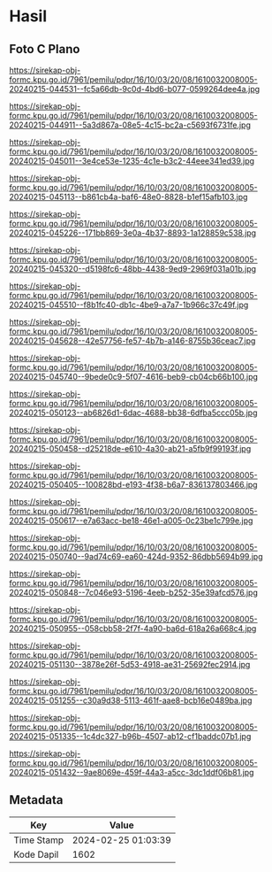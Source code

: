 # Hasil

## Foto C Plano

https://sirekap-obj-formc.kpu.go.id/7961/pemilu/pdpr/16/10/03/20/08/1610032008005-20240215-044531--fc5a66db-9c0d-4bd6-b077-0599264dee4a.jpg

https://sirekap-obj-formc.kpu.go.id/7961/pemilu/pdpr/16/10/03/20/08/1610032008005-20240215-044911--5a3d867a-08e5-4c15-bc2a-c5693f6731fe.jpg

https://sirekap-obj-formc.kpu.go.id/7961/pemilu/pdpr/16/10/03/20/08/1610032008005-20240215-045011--3e4ce53e-1235-4c1e-b3c2-44eee341ed39.jpg

https://sirekap-obj-formc.kpu.go.id/7961/pemilu/pdpr/16/10/03/20/08/1610032008005-20240215-045113--b861cb4a-baf6-48e0-8828-b1ef15afb103.jpg

https://sirekap-obj-formc.kpu.go.id/7961/pemilu/pdpr/16/10/03/20/08/1610032008005-20240215-045226--171bb869-3e0a-4b37-8893-1a128859c538.jpg

https://sirekap-obj-formc.kpu.go.id/7961/pemilu/pdpr/16/10/03/20/08/1610032008005-20240215-045320--d5198fc6-48bb-4438-9ed9-2969f031a01b.jpg

https://sirekap-obj-formc.kpu.go.id/7961/pemilu/pdpr/16/10/03/20/08/1610032008005-20240215-045510--f8b1fc40-db1c-4be9-a7a7-1b966c37c49f.jpg

https://sirekap-obj-formc.kpu.go.id/7961/pemilu/pdpr/16/10/03/20/08/1610032008005-20240215-045628--42e57756-fe57-4b7b-a146-8755b36ceac7.jpg

https://sirekap-obj-formc.kpu.go.id/7961/pemilu/pdpr/16/10/03/20/08/1610032008005-20240215-045740--9bede0c9-5f07-4616-beb9-cb04cb66b100.jpg

https://sirekap-obj-formc.kpu.go.id/7961/pemilu/pdpr/16/10/03/20/08/1610032008005-20240215-050123--ab6826d1-6dac-4688-bb38-6dfba5ccc05b.jpg

https://sirekap-obj-formc.kpu.go.id/7961/pemilu/pdpr/16/10/03/20/08/1610032008005-20240215-050458--d25218de-e610-4a30-ab21-a5fb9f99193f.jpg

https://sirekap-obj-formc.kpu.go.id/7961/pemilu/pdpr/16/10/03/20/08/1610032008005-20240215-050405--100828bd-e193-4f38-b6a7-836137803466.jpg

https://sirekap-obj-formc.kpu.go.id/7961/pemilu/pdpr/16/10/03/20/08/1610032008005-20240215-050617--e7a63acc-be18-46e1-a005-0c23be1c799e.jpg

https://sirekap-obj-formc.kpu.go.id/7961/pemilu/pdpr/16/10/03/20/08/1610032008005-20240215-050740--9ad74c69-ea60-424d-9352-86dbb5694b99.jpg

https://sirekap-obj-formc.kpu.go.id/7961/pemilu/pdpr/16/10/03/20/08/1610032008005-20240215-050848--7c046e93-5196-4eeb-b252-35e39afcd576.jpg

https://sirekap-obj-formc.kpu.go.id/7961/pemilu/pdpr/16/10/03/20/08/1610032008005-20240215-050955--058cbb58-2f7f-4a90-ba6d-618a26a668c4.jpg

https://sirekap-obj-formc.kpu.go.id/7961/pemilu/pdpr/16/10/03/20/08/1610032008005-20240215-051130--3878e26f-5d53-4918-ae31-25692fec2914.jpg

https://sirekap-obj-formc.kpu.go.id/7961/pemilu/pdpr/16/10/03/20/08/1610032008005-20240215-051255--c30a9d38-5113-461f-aae8-bcb16e0489ba.jpg

https://sirekap-obj-formc.kpu.go.id/7961/pemilu/pdpr/16/10/03/20/08/1610032008005-20240215-051335--1c4dc327-b96b-4507-ab12-cf1baddc07b1.jpg

https://sirekap-obj-formc.kpu.go.id/7961/pemilu/pdpr/16/10/03/20/08/1610032008005-20240215-051432--9ae8069e-459f-44a3-a5cc-3dc1ddf06b81.jpg


## Metadata

| Key        | Value               |
| ---------- | ------------------- |
| Time Stamp | 2024-02-25 01:03:39 |
| Kode Dapil | 1602                |



